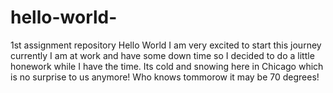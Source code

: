 # hello-world-
1st assignment repository 
Hello World I am very excited to start this journey currently I am at work and have some down time so I decided to do a little honework while I have the time.  Its cold and snowing here in Chicago which is no surprise to us anymore! Who knows tommorow it may be 70 degrees! 

